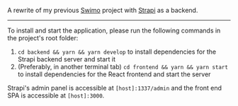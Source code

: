 A rewrite of my previous [Swimo](https://github.com/pwizla/swimo) project with [Strapi](https://strapi.io) as a backend.

***

To install and start the application, please run the following commands in the project's root folder:

1. `cd backend && yarn && yarn develop` to install dependencies for the Strapi backend server and start it
2. (Preferably, in another terminal tab) `cd frontend && yarn && yarn start` to install dependencies for the React frontend and start the server

Strapi's admin panel is accessible at `[host]:1337/admin` and the front end SPA is accessible at `[host]:3000`.
